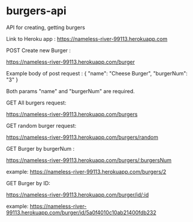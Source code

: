 # burgers-api
API for creating, getting burgers

Link to Heroku app : https://nameless-river-99113.herokuapp.com

POST Create new Burger :

https://nameless-river-99113.herokuapp.com/burger

Example body of post request :
{
	"name": "Cheese Burger",
	"burgerNum": "3"
}

Both params "name" and "burgerNum" are required.

GET All burgers request:

https://nameless-river-99113.herokuapp.com/burgers

GET random burger request:

https://nameless-river-99113.herokuapp.com/burgers/random

GET Burger by burgerNum :

https://nameless-river-99113.herokuapp.com/burgers/:burgersNum

example: https://nameless-river-99113.herokuapp.com/burgers/2

GET Burger by ID:

https://nameless-river-99113.herokuapp.com/burger/id/:id

example: https://nameless-river-99113.herokuapp.com/burger/id/5a0f4010c10ab21400fdb232

